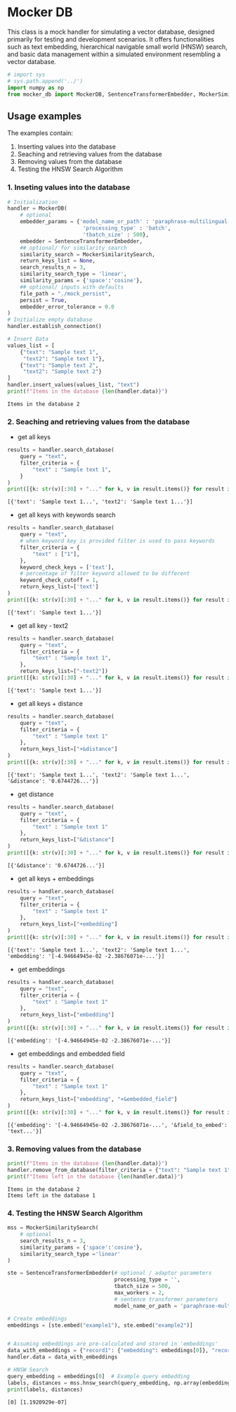 # Mocker DB

This class is a mock handler for simulating a vector database, designed primarily for testing and development scenarios.
It offers functionalities such as text embedding, hierarchical navigable small world (HNSW) search,
and basic data management within a simulated environment resembling a vector database.



```python
# import sys
# sys.path.append('../')
import numpy as np
from mocker_db import MockerDB, SentenceTransformerEmbedder, MockerSimilaritySearch
```

## Usage examples

The examples contain:
1. Inserting values into the database
2. Seaching and retrieving values from the database
3. Removing values from the database
4. Testing the HNSW Search Algorithm


### 1. Inseting values into the database


```python
# Initialization
handler = MockerDB(
    # optional
    embedder_params = {'model_name_or_path' : 'paraphrase-multilingual-mpnet-base-v2',
                        'processing_type' : 'batch',
                        'tbatch_size' : 500},
    embedder = SentenceTransformerEmbedder,
    ## optional/ for similarity search
    similarity_search = MockerSimilaritySearch,
    return_keys_list = None,
    search_results_n = 3,
    similarity_search_type = 'linear',
    similarity_params = {'space':'cosine'},
    ## optional/ inputs with defaults
    file_path = "./mock_persist",
    persist = True,
    embedder_error_tolerance = 0.0
)
# Initialize empty database
handler.establish_connection()
```


```python
# Insert Data
values_list = [
    {"text": "Sample text 1",
     "text2": "Sample text 1"},
    {"text": "Sample text 2",
     "text2": "Sample text 2"}
]
handler.insert_values(values_list, "text")
print(f"Items in the database {len(handler.data)}")
```

    Items in the database 2


### 2. Seaching and retrieving values from the database

- get all keys


```python
results = handler.search_database(
    query = "text",
    filter_criteria = {
        "text" : "Sample text 1",
    }
)
print([{k: str(v)[:30] + "..." for k, v in result.items()} for result in results])
```

    [{'text': 'Sample text 1...', 'text2': 'Sample text 1...'}]


- get all keys with keywords search


```python
results = handler.search_database(
    query = "text",
    # when keyword key is provided filter is used to pass keywords
    filter_criteria = {
        "text" : ["1"],
    },
    keyword_check_keys = ['text'],
    # percentage of filter keyword allowed to be different
    keyword_check_cutoff = 1,
    return_keys_list=['text']
)
print([{k: str(v)[:30] + "..." for k, v in result.items()} for result in results])
```

    [{'text': 'Sample text 1...'}]


- get all key - text2


```python
results = handler.search_database(
    query = "text",
    filter_criteria = {
        "text" : "Sample text 1",
    },
    return_keys_list=["-text2"])
print([{k: str(v)[:30] + "..." for k, v in result.items()} for result in results])
```

    [{'text': 'Sample text 1...'}]


- get all keys + distance


```python
results = handler.search_database(
    query = "text",
    filter_criteria = {
        "text" : "Sample text 1"
    },
    return_keys_list=["+&distance"]
)
print([{k: str(v)[:30] + "..." for k, v in result.items()} for result in results])
```

    [{'text': 'Sample text 1...', 'text2': 'Sample text 1...', '&distance': '0.6744726...'}]


- get distance


```python
results = handler.search_database(
    query = "text",
    filter_criteria = {
        "text" : "Sample text 1"
    },
    return_keys_list=["&distance"]
)
print([{k: str(v)[:30] + "..." for k, v in result.items()} for result in results])
```

    [{'&distance': '0.6744726...'}]


- get all keys + embeddings


```python
results = handler.search_database(
    query = "text",
    filter_criteria = {
        "text" : "Sample text 1"
    },
    return_keys_list=["+embedding"]
)
print([{k: str(v)[:30] + "..." for k, v in result.items()} for result in results])
```

    [{'text': 'Sample text 1...', 'text2': 'Sample text 1...', 'embedding': '[-4.94664945e-02 -2.38676071e-...'}]


- get embeddings


```python
results = handler.search_database(
    query = "text",
    filter_criteria = {
        "text" : "Sample text 1"
    },
    return_keys_list=["embedding"]
)
print([{k: str(v)[:30] + "..." for k, v in result.items()} for result in results])

```

    [{'embedding': '[-4.94664945e-02 -2.38676071e-...'}]


- get embeddings and embedded field


```python
results = handler.search_database(
    query = "text",
    filter_criteria = {
        "text" : "Sample text 1"
    },
    return_keys_list=["embedding", "+&embedded_field"]
)
print([{k: str(v)[:30] + "..." for k, v in result.items()} for result in results])

```

    [{'embedding': '[-4.94664945e-02 -2.38676071e-...', '&field_to_embed': 'text...'}]


### 3. Removing values from the database


```python
print(f"Items in the database {len(handler.data)}")
handler.remove_from_database(filter_criteria = {"text": "Sample text 1"})
print(f"Items left in the database {len(handler.data)}")

```

    Items in the database 2
    Items left in the database 1


### 4. Testing the HNSW Search Algorithm


```python
mss = MockerSimilaritySearch(
    # optional
    search_results_n = 3,
    similarity_params = {'space':'cosine'},
    similarity_search_type ='linear'
)

ste = SentenceTransformerEmbedder(# optional / adaptor parameters
                                  processing_type = '',
                                  tbatch_size = 500,
                                  max_workers = 2,
                                  # sentence transformer parameters
                                  model_name_or_path = 'paraphrase-multilingual-mpnet-base-v2',)
```


```python
# Create embeddings
embeddings = [ste.embed("example1"), ste.embed("example2")]


# Assuming embeddings are pre-calculated and stored in 'embeddings'
data_with_embeddings = {"record1": {"embedding": embeddings[0]}, "record2": {"embedding": embeddings[1]}}
handler.data = data_with_embeddings

# HNSW Search
query_embedding = embeddings[0]  # Example query embedding
labels, distances = mss.hnsw_search(query_embedding, np.array(embeddings), k=1)
print(labels, distances)

```

    [0] [1.1920929e-07]

